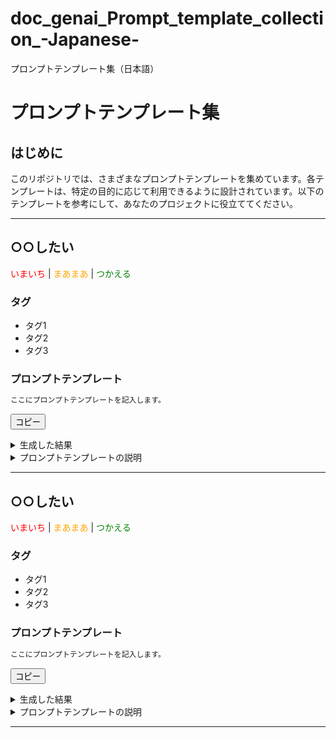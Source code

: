 # doc_genai_Prompt_template_collection_-Japanese-
プロンプトテンプレート集（日本語）

# プロンプトテンプレート集

## はじめに
このリポジトリでは、さまざまなプロンプトテンプレートを集めています。各テンプレートは、特定の目的に応じて利用できるように設計されています。以下のテンプレートを参考にして、あなたのプロジェクトに役立ててください。

---

## ○○したい
<span style="color: red;">いまいち</span> | <span style="color: orange;">まあまあ</span> | <span style="color: green;">つかえる</span>

### タグ
- タグ1
- タグ2
- タグ3

### プロンプトテンプレート
```markdown
ここにプロンプトテンプレートを記入します。
```
<button onclick="copyToClipboard('ここにプロンプトテンプレートを記入します。')">コピー</button>

<details>
<summary>生成した結果</summary>

```
ここに生成した結果を記入します。
```
</details>

<details>
<summary>プロンプトテンプレートの説明</summary>

このプロンプトテンプレートは、○○を実現するために設計されています。具体的な使用例や注意点について説明します。
</details>

---

## ○○したい
<span style="color: red;">いまいち</span> | <span style="color: orange;">まあまあ</span> | <span style="color: green;">つかえる</span>

### タグ
- タグ1
- タグ2
- タグ3

### プロンプトテンプレート
```markdown
ここにプロンプトテンプレートを記入します。
```
<button onclick="copyToClipboard('ここにプロンプトテンプレートを記入します。')">コピー</button>

<details>
<summary>生成した結果</summary>

```
ここに生成した結果を記入します。
```
</details>

<details>
<summary>プロンプトテンプレートの説明</summary>

このプロンプトテンプレートは、○○を実現するために設計されています。具体的な使用例や注意点について説明します。
</details>

---

<!-- 追加のテンプレートをここに続けて記入できます -->
